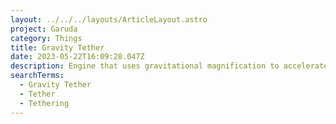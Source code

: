 ```yaml
---
layout: ../../../layouts/ArticleLayout.astro
project: Garuda
category: Things
title: Gravity Tether
date: 2023-05-22T16:09:28.047Z
description: Engine that uses gravitational magnification to accelerate an object.
searchTerms:
  - Gravity Tether
  - Tether
  - Tethering
---
```

